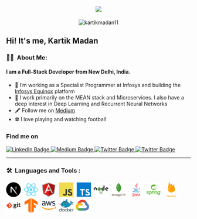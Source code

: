 
<div id="header" align="center">
  <div>
  <img src="https://media.giphy.com/media/M9gbBd9nbDrOTu1Mqx/giphy.gif" width="100"/>
   <br><br>
  <img src="https://komarev.com/ghpvc/?username=kartikmadan11&style=flat-square&color=blue" alt="kartikmadan11"/>
  </div>
   
</div>

<h2>Hi! It's me, Kartik Madan</h2>
<h3>  
👨‍💻  &nbsp;About Me:
</h3>
<h4>
I am a Full-Stack Developer from New Delhi, India.
</h4>

- 🚀 I’m working as a Specialist Programmer at Infosys and building the [Infosys Equinox](https://www.infosysequinox.com/) platform
- 🔭 I work primarily on the MEAN stack and Microservices. I also have a deep interest in Deep Learning and Recurrent Neural Networks
- 🖋️ Follow me on [Medium](https://kartikmadan11.medium.com/)
- ⚽ I love playing and watching football

<h3>
Find me on
</h3>
<p><div id="badges">
  <a href="https://www.linkedin.com/in/kartikmadan11/">
    <img src="https://img.shields.io/badge/LinkedIn-blue?style=for-the-badge&logo=linkedin&logoColor=white" alt="LinkedIn Badge"/>
  </a>
  <a href="https://kartikmadan11.medium.com/">
    <img src="https://img.shields.io/badge/Medium-black?style=for-the-badge&logo=medium&logoColor=white" alt="Medium Badge"/>
  </a>
  <a href="https://twitter.com/kartikmadan11">
    <img src="https://img.shields.io/badge/Twitter-blue?style=for-the-badge&logo=twitter&logoColor=white" alt="Twitter Badge"/>
  </a>
  <a href="https://instagram.com/kartikmadan11">
    <img src="https://img.shields.io/badge/Instagram-pink?style=for-the-badge&logo=instagram&logoColor=red" alt="Twitter Badge"/>
  </a>  
</div></p>

---

### 🛠 &nbsp;Languages and Tools :
<div>
 
  <img src="https://github.com/devicons/devicon/blob/master/icons/nextjs/nextjs-original.svg" title="Next.Js" alt="Next.Js" width="40" height="40"/>&nbsp;
  <img src="https://github.com/devicons/devicon/blob/master/icons/react/react-original.svg" title="React" alt="React" width="40" height="40"/>&nbsp;
  <img src="https://github.com/devicons/devicon/blob/master/icons/angularjs/angularjs-original.svg" title="Angular" alt="Angular" width="40" height="40"/>&nbsp;
  <img src="https://github.com/devicons/devicon/blob/master/icons/javascript/javascript-original.svg" title="JavaScript" alt="JavaScript" width="40" height="40"/>&nbsp;
  <img src="https://github.com/devicons/devicon/blob/master/icons/typescript/typescript-original.svg" title="TypeScript" alt="TypeScript" width="40" height="40"/>&nbsp;
  <img src="https://github.com/devicons/devicon/blob/master/icons/nodejs/nodejs-original-wordmark.svg" title="NodeJS" alt="NodeJS" width="40" height="40"/>&nbsp;
  <img src="https://github.com/devicons/devicon/blob/master/icons/mongodb/mongodb-original-wordmark.svg" title="MongoDB"  alt="MongoDB" width="40" height="40"/>&nbsp; 
  <img src="https://github.com/devicons/devicon/blob/master/icons/java/java-original-wordmark.svg" title="Java" alt="Java" width="40" height="40"/>&nbsp;
  <img src="https://github.com/devicons/devicon/blob/master/icons/spring/spring-original-wordmark.svg" title="Spring" alt="Spring" width="40" height="40"/>&nbsp;
  <img src="https://github.com/devicons/devicon/blob/master/icons/firebase/firebase-plain-wordmark.svg" title="Firebase" alt="Firebase" width="40" height="40"/>&nbsp;
  <img src="https://github.com/devicons/devicon/blob/master/icons/git/git-original-wordmark.svg" title="Git" alt="Git" width="40" height="40"/>&nbsp;
  <img src="https://github.com/devicons/devicon/blob/master/icons/tensorflow/tensorflow-original.svg" title="TensorFlow" alt="TensorFlow" width="40" height="40"/>&nbsp;
  <img src="https://github.com/devicons/devicon/blob/master/icons/amazonwebservices/amazonwebservices-original-wordmark.svg" title="Amazon Web Services" alt="Amazon Web Services" width="40" height="40"/>&nbsp;
  <img src="https://github.com/devicons/devicon/blob/master/icons/docker/docker-original-wordmark.svg" title="Docker" alt="Docker" width="40" height="40"/>
  <img src="https://github.com/devicons/devicon/blob/master/icons/googlecloud/googlecloud-original.svg" title="Google Cloud Platform" alt="Google Cloud Platform" width="40" height="40"/>
  
</div>
